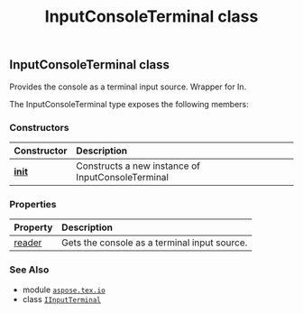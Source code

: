 ﻿---
title: InputConsoleTerminal class
second_title: Aspose.TeX for Python via .NET API References
description: 
type: docs
weight: 70
url: /python-net/aspose.tex.io/inputconsoleterminal/
is_root: false
---

## InputConsoleTerminal class

Provides the console as a terminal input source. Wrapper for In.



The InputConsoleTerminal type exposes the following members:

### Constructors
| Constructor | Description |
| :- | :- |
| [__init__](/tex/python-net/aspose.tex.io/inputconsoleterminal/__init__/#) | Constructs a new instance of InputConsoleTerminal |


### Properties
| Property | Description |
| :- | :- |
| [reader](/tex/python-net/aspose.tex.io/inputconsoleterminal/reader) | Gets the console as a terminal input source. |



### See Also
* module [`aspose.tex.io`](..)
* class [`IInputTerminal`](/tex/python-net/aspose.tex.io/iinputterminal)
